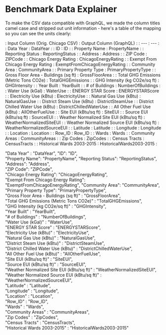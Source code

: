 # Benchmark Data Explainer

To make the CSV data compatible with GraphQL, we made the column titles camel case and stripped out
unit information - here's a table of the mapping so you can see the units clearly:

: Input Column (Orig. Chicago CSV) : Output Column (GraphQL) :
: --- : --- :
: Data Year : DataYear :
: ID : ID :
: Property Name : PropertyName :
: Reporting Status : ReportingStatus :
: Address : Address :
: ZIP Code : ZIPCode :
: Chicago Energy Rating : ChicagoEnergyRating :
: Exempt From Chicago Energy Rating : ExemptFromChicagoEnergyRating :
: Community Area : CommunityArea :
: Primary Property Type : PrimaryPropertyType :
: Gross Floor Area - Buildings (sq ft) : GrossFloorArea :
: Total GHG Emissions (Metric Tons CO2e) : TotalGHGEmissions :
: GHG Intensity (kg CO2e/sq ft) : GHGIntensity :
: Year Built : YearBuilt :
: # of Buildings : NumberOfBuildings :
: Water Use (kGal) : WaterUse :
: ENERGY STAR Score : ENERGYSTARScore :
: Electricity Use (kBtu) : ElectricityUse :
: Natural Gas Use (kBtu) : NaturalGasUse :
: District Steam Use (kBtu) : DistrictSteamUse :
: District Chilled Water Use (kBtu) : DistrictChilledWaterUse :
: All Other Fuel Use (kBtu) : AllOtherFuelUse :
: Site EUI (kBtu/sq ft) : SiteEUI :
: Source EUI (kBtu/sq ft) : SourceEUI :
: Weather Normalized Site EUI (kBtu/sq ft) : WeatherNormalizedSiteEUI :
: Weather Normalized Source EUI (kBtu/sq ft) : WeatherNormalizedSourceEUI :
: Latitude : Latitude :
: Longitude : Longitude :
: Location : Location :
: Row_ID : Row_ID :
: Wards : Wards :
: Community Areas : CommunityAreas :
: Zip Codes : ZipCodes :
: Census Tracts : CensusTracts :
: Historical Wards 2003-2015 : HistoricalWards2003-2015 :

"Data Year" : "DataYear",
"ID": "ID",  
 "Property Name": "PropertyName",
"Reporting Status": "ReportingStatus",  
 "Address": "Address",  
 "ZIP Code": "ZIPCode",  
 "Chicago Energy Rating": "ChicagoEnergyRating",  
 "Exempt From Chicago Energy Rating": "ExemptFromChicagoEnergyRating",
"Community Area": "CommunityArea",  
 "Primary Property Type": "PrimaryPropertyType",  
 "Gross Floor Area - Buildings (sq ft)" : "GrossFloorArea",  
 "Total GHG Emissions (Metric Tons CO2e)" : "TotalGHGEmissions",  
 "GHG Intensity (kg CO2e/sq ft)" : "GHGIntensity",  
 "Year Built" : "YearBuilt",  
 "# of Buildings" : "NumberOfBuildings",  
 "Water Use (kGal)" : "WaterUse",  
 "ENERGY STAR Score" : "ENERGYSTARScore",  
 "Electricity Use (kBtu)" : "ElectricityUse",  
 "Natural Gas Use (kBtu)" : "NaturalGasUse",  
 "District Steam Use (kBtu)" : "DistrictSteamUse",  
 "District Chilled Water Use (kBtu)" : "DistrictChilledWaterUse",  
 "All Other Fuel Use (kBtu)" : "AllOtherFuelUse",  
 "Site EUI (kBtu/sq ft)" : "SiteEUI",  
 "Source EUI (kBtu/sq ft)" : "SourceEUI",  
 "Weather Normalized Site EUI (kBtu/sq ft)" : "WeatherNormalizedSiteEUI",  
 "Weather Normalized Source EUI (kBtu/sq ft)" : "WeatherNormalizedSourceEUI",  
 "Latitude" : "Latitude",  
 "Longitude" : "Longitude",  
 "Location" : "Location",  
 "Row_ID" : "Row_ID",  
 "Wards" : "Wards",  
 "Community Areas" : "CommunityAreas",  
 "Zip Codes" : "ZipCodes",  
 "Census Tracts" : "CensusTracts",  
 "Historical Wards 2003-2015" : "HistoricalWards2003-2015"
